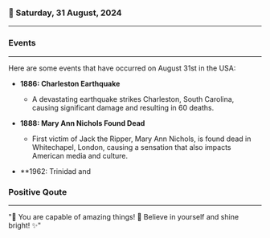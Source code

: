 ### 📅 Saturday, 31 August, 2024
------
### Events
------
Here are some events that have occurred on August 31st in the USA:

- **1886: Charleston Earthquake**
  - A devastating earthquake strikes Charleston, South Carolina, causing significant damage and resulting in 60 deaths.
  
- **1888: Mary Ann Nichols Found Dead**
  - First victim of Jack the Ripper, Mary Ann Nichols, is found dead in Whitechapel, London, causing a sensation that also impacts American media and culture.

- **1962: Trinidad and
### Positive Qoute
------
"🌟 You are capable of amazing things! 🌈 Believe in yourself and shine bright! ✨"
